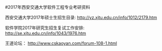 #2017年西安交通大学软件工程专业考研资料

西安交通大学2017年硕士生招生目录:
http://yz.xjtu.edu.cn/info/1012/2179.htm

软件学院2017年研究生招生复试工作安排:
http://se.xjtu.edu.cn/info/1043/1976.htm

王道论坛：
http://www.cskaoyan.com/forum-108-1.html

